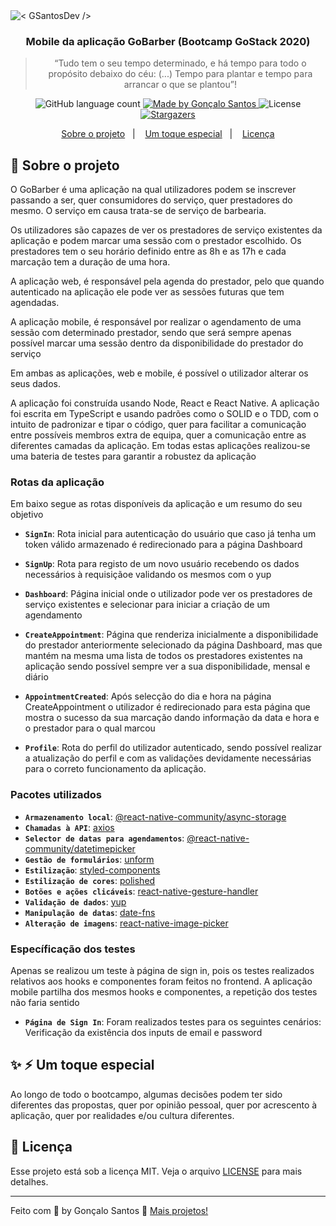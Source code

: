 <img alt="< GSantosDev />" src="./banner-gs.png" />

<h3 align="center">
  Mobile da aplicação GoBarber (Bootcamp GoStack 2020)
</h3>

<blockquote align="center">“Tudo tem o seu tempo determinado, e há tempo para todo o propósito debaixo do céu: (...) Tempo para plantar e tempo para arrancar o que se plantou”!</blockquote>

<p align="center">
  <img alt="GitHub language count" src="https://img.shields.io/github/languages/count/goncalobsantos/GoBarber?color=%2304D361">

  <a href="https://github.com/goncalobsantos">
    <img alt="Made by Gonçalo Santos" src="https://img.shields.io/badge/made%20by-Gonçalo%20Santos-%2304D361">
  </a>

  <img alt="License" src="https://img.shields.io/badge/license-MIT-%2304D361">

  <a href="https://github.com/goncalobsantos/GoBarber/stargazers">
    <img alt="Stargazers" src="https://img.shields.io/github/stars/goncalobsantos/GoBarber?style=social">
  </a>
</p>

<p align="center">
  <a href="#rocket-sobre-o-projeto">Sobre o projeto</a>&nbsp;&nbsp;&nbsp;|&nbsp;&nbsp;&nbsp;
  <a href="#sparkles-zap-um-toque-especial">Um toque especial</a>&nbsp;&nbsp;&nbsp;|&nbsp;&nbsp;&nbsp;
  <a href="#memo-licença">Licença</a>
</p>

## :rocket: Sobre o projeto

O GoBarber é uma aplicação na qual utilizadores podem se inscrever passando a ser, quer consumidores do serviço, quer prestadores do mesmo. O serviço em causa trata-se de serviço de barbearia.

Os utilizadores são capazes de ver os prestadores de serviço existentes da aplicação e podem marcar uma sessão com o prestador escolhido. Os prestadores tem o seu horário definido entre as 8h e as 17h e cada marcação tem a duração de uma hora.

A aplicação web, é responsável pela agenda do prestador, pelo que quando autenticado na aplicação ele pode ver as sessões futuras que tem agendadas.

A aplicação mobile, é responsável por realizar o agendamento de uma sessão com determinado prestador, sendo que será sempre apenas possível marcar uma sessão dentro da disponibilidade do prestador do serviço

Em ambas as aplicações, web e mobile, é possível o utilizador alterar os seus dados.

A aplicação foi construída usando Node, React e React Native. A aplicação foi escrita em TypeScript e usando padrões como o SOLID e o TDD, com o intuito de padronizar e tipar o código, quer para facilitar a comunicação entre possíveis membros extra de equipa, quer a comunicação entre as diferentes camadas da aplicação. Em todas estas aplicações realizou-se uma bateria de testes para garantir a robustez da aplicação

### Rotas da aplicação

Em baixo segue as rotas disponíveis da aplicação e um resumo do seu objetivo

- **`SignIn`**: Rota inicial para autenticação do usuário que caso já tenha um token válido armazenado é redirecionado para a página Dashboard

- **`SignUp`**: Rota para registo de um novo usuário recebendo os dados necessários à requisiçãoe validando os mesmos com o yup

- **`Dashboard`**: Página inicial onde o utilizador pode ver os prestadores de serviço existentes e selecionar para iniciar a criação de um agendamento

- **`CreateAppointment`**: Página que renderiza inicialmente a disponibilidade do prestador anteriormente selecionado da página Dashboard, mas que mantém na mesma uma lista de todos os prestadores existentes na aplicação sendo possível sempre ver a sua disponibilidade, mensal e diário

- **`AppointmentCreated`**: Após selecção do dia e hora na página CreateAppointment o utilizador é redirecionado para esta página que mostra o sucesso da sua marcação dando informação da data e hora e o prestador para o qual marcou

- **`Profile`**: Rota do perfil do utilizador autenticado, sendo possível realizar a atualização do perfil e com as validações devidamente necessárias para o correto funcionamento da aplicação.

### Pacotes utilizados

- **`Armazenamento local`**: [@react-native-community/async-storage](https://github.com/react-native-community/async-storage)
- **`Chamadas à API`**: [axios](https://github.com/axios/axios)
- **`Selector de datas para agendamentos`**: [@react-native-community/datetimepicker](https://github.com/react-native-community/datetimepicker)
- **`Gestão de formulários`**: [unform](https://github.com/Rocketseat/unform)
- **`Estilização`**: [styled-components](https://styled-components.com/)
- **`Estilização de cores`**: [polished](https://github.com/styled-components/polished)
- **`Botões e ações clicáveis`**: [react-native-gesture-handler](https://github.com/software-mansion/react-native-gesture-handler)
- **`Validação de dados`**: [yup](https://github.com/jquense/yup)
- **`Manipulação de datas`**: [date-fns](https://date-fns.org/)
- **`Alteração de imagens`**: [react-native-image-picker](https://github.com/react-native-community/react-native-image-picker)

### Específicação dos testes

Apenas se realizou um teste à página de sign in, pois os testes realizados relativos aos hooks e componentes foram feitos no frontend. A aplicação mobile partilha dos mesmos hooks e componentes, a repetição dos testes não faria sentido

- **`Página de Sign In`**: Foram realizados testes para os seguintes cenários: Verificação da existência dos inputs de email e password

## :sparkles: :zap: Um toque especial

Ao longo de todo o bootcampo, algumas decisões podem ter sido diferentes das propostas, quer por opinião pessoal, quer por acrescento à aplicação, quer por realidades e/ou cultura diferentes.

## :memo: Licença

Esse projeto está sob a licença MIT. Veja o arquivo [LICENSE](LICENSE) para mais detalhes.

---

Feito com 💙 by Gonçalo Santos :wave: [Mais projetos!](https://github.com/goncalobsantos)

